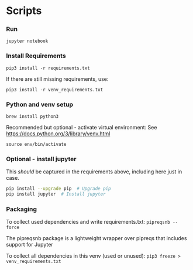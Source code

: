 # Scripts

### Run
`jupyter notebook`


### Install Requirements
`pip3 install -r requirements.txt`

If there are still missing requirements, use:

`pip3 install -r venv_requirements.txt`


### Python and venv setup
`brew install python3`

Recommended but optional - activate virtual environment:
See https://docs.python.org/3/library/venv.html

`source env/bin/activate`


### Optional - install jupyter
This *should* be captured in the requirements above, including here just in case.

```bash
pip install --upgrade pip  # Upgrade pip
pip install jupyter  # Install jupyter
```

### Packaging
To collect used dependencies and write requirements.txt:
`pipreqsnb --force`

The pipreqsnb package is a lightweight wrapper over pipreqs that includes support for Jupyter 

To collect all dependencies in this venv (used or unused):
`pip3 freeze > venv_requirements.txt`
